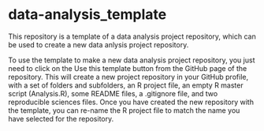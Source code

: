 data-analysis_template
================

This repository is a template of a data analysis project repository,
which can be used to create a new data anlysis project repository.

To use the template to make a new data analysis project repository, you
just need to click on the Use this template button from the GitHub page
of the repository. This will create a new project repository in your
GitHub profile, with a set of folders and subfolders, an R project file,
an empty R master script (Analysis.R), some README files, a .gitignore
file, and two reproducible sciences files. Once you have created the new
repository with the template, you can re-name the R project file to
match the name you have selected for the repository.
